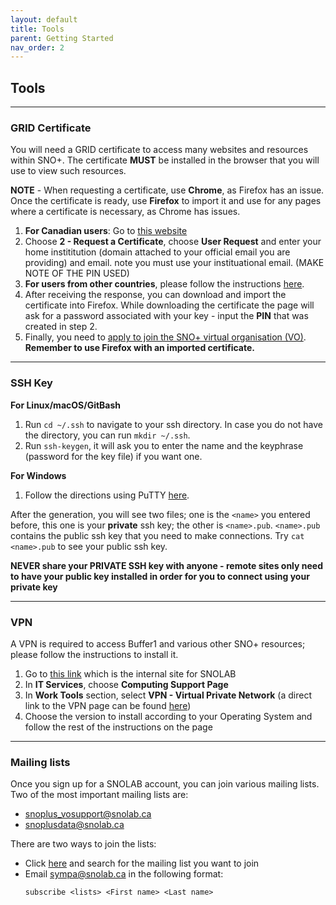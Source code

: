 ```yaml
---
layout: default
title: Tools
parent: Getting Started
nav_order: 2
---
```


## **Tools**

---

### **GRID Certificate**
You will need a GRID certificate to access many websites and resources within SNO+. The certificate **MUST** be installed in the browser that you will use to view such resources. 

**NOTE** - When requesting a certificate, use **Chrome**, as Firefox has an issue. Once the certificate is ready, use **Firefox** to import it and use for any pages where a certificate is necessary, as Chrome has issues. 

1. **For Canadian users**: Go to [this website](https://cert.gridcanada.ca/cgi-bin/pub/pki?cmd=getStaticPage&name=homePage)
2. Choose **2 - Request a Certificate**, choose **User Request** and enter your home instititution (domain attached to your official email you are providing) and email. note you must use your instituational email. (MAKE NOTE OF THE PIN USED)
3. **For users from other countries**, please follow the instructions [here](https://snopl.us/docs/rat/grid_manual/html/certificates_and_initial_setup.html).
4. After receiving the response, you can download and import the certificate into Firefox. While downloading the certificate the page will ask for a password associated with your key - input the **PIN** that was created in step 2.
5. Finally, you need to [apply to join the SNO+ virtual organisation (VO)](https://voms.gridpp.ac.uk:8443/voms/snoplus.snolab.ca). **Remember to use Firefox with an imported certificate.** 

---

### **SSH Key**
**For Linux/macOS/GitBash**
1. Run `cd ~/.ssh` to navigate to your ssh directory. In case you do not have the directory, you can run `mkdir ~/.ssh`.
2. Run `ssh-keygen`, it will ask you to enter the name and the keyphrase (password for the key file) if you want one.

**For Windows**
1. Follow the directions using PuTTY [here](https://www.ssh.com/ssh/putty/windows/puttygen).

After the generation, you will see two files; one is the `<name>` you entered before, this one is your **private** ssh key; the other is `<name>.pub`. `<name>.pub` contains the public ssh key that you need to make connections. Try `cat <name>.pub` to see your public ssh key.

**NEVER share your PRIVATE SSH key with anyone - remote sites only need to have your public key installed in order for you to connect using your private key**

---

### **VPN**
A VPN is required to access Buffer1 and various other SNO+ resources; please follow the instructions to install it.
1. Go to [this link](https://www.snolab.ca/docushare/dsweb/HomePage) which is the internal site for SNOLAB
2. In **IT Services**, choose **Computing Support Page**
3. In **Work Tools** section, select **VPN - Virtual Private Network** (a direct link to the VPN page can be found [here](https://snolab.sharepoint.com/sites/ITSupport/SitePages/Access-to-VPNs.aspx))
4. Choose the version to install according to your Operating System and follow the rest of the instructions on the page

---

### **Mailing lists**
Once you sign up for a SNOLAB account, you can join various mailing lists. Two of the most important mailing lists are:
* snoplus_vosupport@snolab.ca
* snoplusdata@snolab.ca
  
There are two ways to join the lists:
* Click [here](https://www.snolab.ca/sympa/search_list_request) and search for the mailing list you want to join
* Email sympa@snolab.ca in the following format:
  ```
  subscribe <lists> <First name> <Last name>
  ```
